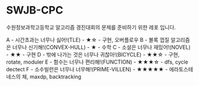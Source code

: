 # SWJB-CPC

수원정보과학고등학교 알고리즘 경진대회의 문제를 준비하기 위한 레포 입니다. 

A - 시간초과는 너무나 싫어!(TLE) - ★☆ - 구현, 오버플로우
B - 볼록 껍질 알고리즘은 너무나 신기해!(CONVEX-HULL) - ★ - 수학
C - 소설은 너무나 재밌어!(NOVEL) - ★★ - 구현
D - 밖에 나가는 것은 너무나 귀찮아!(BICYCLE)  - ★★☆ - 구현, rotate, moduler
E - 함수는 너무나 편리해!(FUNCTION) - ★★★☆ - dfs, cycle dectect
F - 소수빌런은 너무나 너무해!(PRIME-VILLEN) - ★★★★★ - 에라토스테네스의 체, maxdp, backtracking